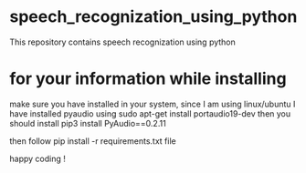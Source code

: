 # speech_recognization_using_python
This repository contains speech recognization using python
# for your information while installing
make sure you have installed in your system,
since I am using linux/ubuntu I have installed pyaudio using
sudo apt-get install portaudio19-dev
then you should install
pip3 install PyAudio==0.2.11

then follow pip install -r requirements.txt file

happy coding !
